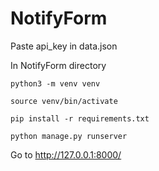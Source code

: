 # NotifyForm
Paste api_key in data.json

In NotifyForm directory

```python3 -m venv venv```

```source venv/bin/activate```

```pip install -r requirements.txt```

```python manage.py runserver```

Go to http://127.0.0.1:8000/

